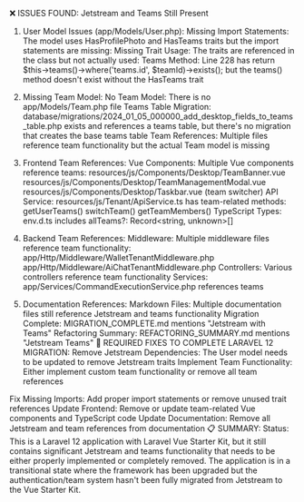 ❌ ISSUES FOUND: Jetstream and Teams Still Present
1. User Model Issues (app/Models/User.php):
Missing Import Statements: The model uses HasProfilePhoto and HasTeams traits but the import statements are missing:
Missing Trait Usage: The traits are referenced in the class but not actually used:
Teams Method: Line 228 has return $this->teams()->where('teams.id', $teamId)->exists(); but the teams() method doesn't exist without the HasTeams trait

2. Missing Team Model:
No Team Model: There is no app/Models/Team.php file
Teams Table Migration: database/migrations/2024_01_05_000000_add_desktop_fields_to_teams_table.php exists and references a teams table, but there's no migration that creates the base teams table
Team References: Multiple files reference team functionality but the actual Team model is missing

3. Frontend Team References:
Vue Components: Multiple Vue components reference teams:
resources/js/Components/Desktop/TeamBanner.vue
resources/js/Components/Desktop/TeamManagementModal.vue
resources/js/Components/Desktop/Taskbar.vue (team switcher)
API Service: resources/js/Tenant/ApiService.ts has team-related methods:
getUserTeams()
switchTeam()
getTeamMembers()
TypeScript Types: env.d.ts includes allTeams?: Record<string, unknown>[]

4. Backend Team References:
Middleware: Multiple middleware files reference team functionality:
app/Http/Middleware/WalletTenantMiddleware.php
app/Http/Middleware/AiChatTenantMiddleware.php
Controllers: Various controllers reference team functionality
Services: app/Services/CommandExecutionService.php references teams

5. Documentation References:
Markdown Files: Multiple documentation files still reference Jetstream and teams functionality
Migration Complete: MIGRATION_COMPLETE.md mentions "Jetstream with Teams"
Refactoring Summary: REFACTORING_SUMMARY.md mentions "Jetstream Teams"
🔧 REQUIRED FIXES TO COMPLETE LARAVEL 12 MIGRATION:
Remove Jetstream Dependencies: The User model needs to be updated to remove Jetstream traits
Implement Team Functionality: Either implement custom team functionality or remove all team references

Fix Missing Imports: Add proper import statements or remove unused trait references
Update Frontend: Remove or update team-related Vue components and TypeScript code
Update Documentation: Remove all Jetstream and team references from documentation
📋 SUMMARY:
Status: This is a Laravel 12 application with Laravel Vue Starter Kit, but it still contains significant Jetstream and teams functionality that needs to be either properly implemented or completely removed. The application is in a transitional state where the framework has been upgraded but the authentication/team system hasn't been fully migrated from Jetstream to the Vue Starter Kit.